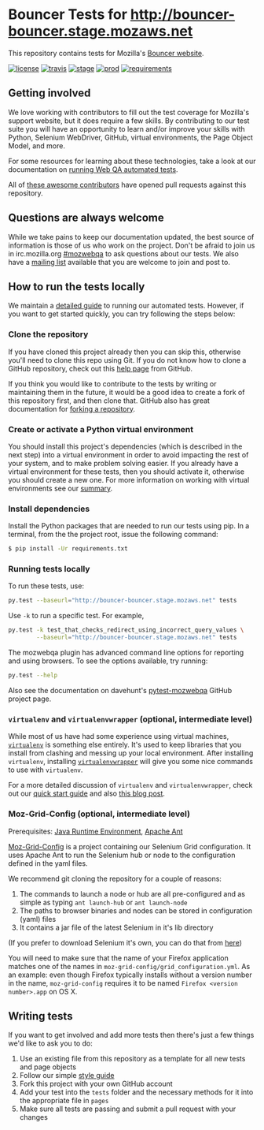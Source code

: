 # Bouncer Tests for http://bouncer-bouncer.stage.mozaws.net

This repository contains tests for Mozilla's [Bouncer website](https://wiki.mozilla.org/Bouncer).

[![license](https://img.shields.io/badge/license-MPL%202.0-blue.svg)](https://github.com/mozilla/bouncer-tests/blob/master/LICENSE)
[![travis](https://img.shields.io/travis/mozilla/bouncer-tests.svg?label=travis)](http://travis-ci.org/mozilla/bouncer-tests/)
[![stage](https://img.shields.io/jenkins/s/https/webqa-ci.mozilla.com/bouncer.stage.svg?label=stage)](https://webqa-ci.mozilla.com/job/bouncer.stage/)
[![prod](https://img.shields.io/jenkins/s/https/webqa-ci.mozilla.com/bouncer.prod.svg?label=prod)](https://webqa-ci.mozilla.com/job/bouncer.prod/)
[![requirements](https://img.shields.io/requires/github/mozilla/bouncer-tests.svg)](https://requires.io/github/mozilla/bouncer-tests/requirements/?branch=master)

## Getting involved
We love working with contributors to fill out the test coverage for Mozilla's
support website, but it does require a few skills. By contributing to our test
suite you will have an opportunity to learn and/or improve your skills with
Python, Selenium WebDriver, GitHub, virtual environments, the Page Object
Model, and more.

For some resources for learning about these technologies, take a look at our
documentation on [running Web QA automated tests][running-tests].

All of [these awesome contributors][contributors] have opened pull requests
against this repository.

## Questions are always welcome
While we take pains to keep our documentation updated, the best source of
information is those of us who work on the project. Don't be afraid to join us
in irc.mozilla.org [#mozwebqa][irc] to ask questions about our tests. We also
have a [mailing list][list] available that you are welcome to join and post to.

## How to run the tests locally
We maintain a [detailed guide][running-tests] to running our automated tests.
However, if you want to get started quickly, you can try following the steps
below:

### Clone the repository
If you have cloned this project already then you can skip this, otherwise you'll
need to clone this repo using Git. If you do not know how to clone a GitHub
repository, check out this [help page][git-clone] from GitHub.

If you think you would like to contribute to the tests by writing or maintaining
them in the future, it would be a good idea to create a fork of this repository
first, and then clone that. GitHub also has great documentation for
[forking a repository][git-fork].

### Create or activate a Python virtual environment
You should install this project's dependencies (which is described in the next
step) into a virtual environment in order to avoid impacting the rest of your
system, and to make problem solving easier. If you already have a virtual
environment for these tests, then you should activate it, otherwise you should
create a new one. For more information on working with virtual environments see
our [summary][virtualenv].

### Install dependencies
Install the Python packages that are needed to run our tests using pip. In a
terminal, from the the project root, issue the following command:

```bash
$ pip install -Ur requirements.txt
```

### Running tests locally

To run these tests, use:

```bash
py.test --baseurl="http://bouncer-bouncer.stage.mozaws.net" tests
```

Use `-k` to run a specific test. For example,

```bash
py.test -k test_that_checks_redirect_using_incorrect_query_values \
        --baseurl="http://bouncer-bouncer.stage.mozaws.net" tests
```

The mozwebqa plugin has advanced command line options for reporting and using browsers. To see the options available, try running:

```bash
py.test --help
```

Also see the documentation on davehunt's [pytest-mozwebqa](https://github.com/davehunt/pytest-mozwebqa) GitHub project page.

### `virtualenv` and `virtualenvwrapper` (optional, intermediate level)

While most of us have had some experience using virtual machines, [`virtualenv`](https://pypi.python.org/pypi/virtualenv) is something else entirely. It's used to keep libraries that you install from clashing and messing up your local environment. After installing `virtualenv`, installing [`virtualenvwrapper`](https://bitbucket.org/dhellmann/virtualenvwrapper) will give you some nice commands to use with `virtualenv`.

For a more detailed discussion of `virtualenv` and `virtualenvwrapper`, check out our [quick start guide](https://wiki.mozilla.org/QA/Execution/Web_Testing/Automation/Virtual_Environments) and also [this blog post](http://www.silverwareconsulting.com/index.cfm/2012/7/24/Getting-Started-with-virtualenv-and-virtualenvwrapper-in-Python).

### Moz-Grid-Config (optional, intermediate level)

Prerequisites: [Java Runtime Environment](http://www.oracle.com/technetwork/java/javase/downloads/), [Apache Ant](http://ant.apache.org/)

[Moz-Grid-Config](https://github.com/mozilla/moz-grid-config) is a project containing our Selenium Grid configuration. It uses Apache Ant to run the Selenium hub or node to the configuration defined in the yaml files.

We recommend git cloning the repository for a couple of reasons:

1. The commands to launch a node or hub are all pre-configured and as simple as typing `ant launch-hub` or `ant launch-node`
2. The paths to browser binaries and nodes can be stored in configuration (yaml) files
3. It contains a jar file of the latest Selenium in it's lib directory

(If you prefer to download Selenium it's own, you can do that from [here](https://code.google.com/p/selenium/downloads/list))

You will need to make sure that the name of your Firefox application matches one of the names in `moz-grid-config/grid_configuration.yml`.  As an example:  even though Firefox typically installs without a version number in the name, `moz-grid-config` requires it to be named `Firefox <version number>.app` on OS X.

## Writing tests

If you want to get involved and add more tests then there's just a few things we'd like to ask you to do:

1. Use an existing file from this repository as a template for all new tests and page objects
2. Follow our simple [style guide](https://wiki.mozilla.org/QA/Execution/Web_Testing/Docs/Automation/StyleGuide)
3. Fork this project with your own GitHub account
4. Add your test into the `tests` folder and the necessary methods for it into the appropriate file in `pages`
5. Make sure all tests are passing and submit a pull request with your changes

[contributors]: https://github.com/mozilla/bouncer-tests/contributors
[git-clone]: https://help.github.com/articles/cloning-a-repository/
[git-fork]: https://help.github.com/articles/fork-a-repo/
[irc]: http://widget01.mibbit.com/?settings=1b10107157e79b08f2bf99a11f521973&server=irc.mozilla.org&channel=%23mozwebqa
[list]: https://mail.mozilla.org/listinfo/mozwebqa
[appium]: http://appium.io/
[pytest-selenium]: https://github.com/mozilla/pytest-selenium
[running-tests]: https://developer.mozilla.org/en-US/docs/Mozilla/QA/Running_Web_QA_automated_tests
[virtualenv]: https://wiki.mozilla.org/QA/Execution/Web_Testing/Automation/Virtual_Environments
